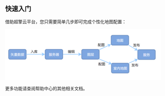 ## **快速入门**

借助超擎云平台，您只需要简单几步即可完成个性化地图配置：

 ![](pic/%E4%BA%91%E5%B9%B3%E5%8F%B0%E4%B8%9A%E5%8A%A1%E6%B5%81.png)
 
更多功能请查阅帮助中心的其他相关文档。

